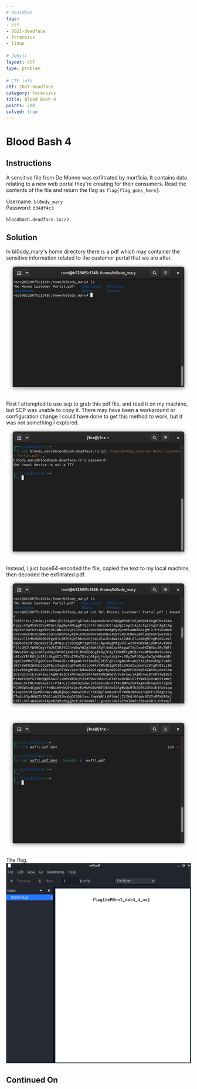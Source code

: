 ```yaml
---
# Obsidian
tags:
- ctf
- 2021-deadface
- forensics
- linux

# Jekyll
layout: ctf
type: problem

# CTF info
ctf: 2021-deadface
category: forensics
title: Blood Bash 4
points: 200
solved: true
---
```


# Blood Bash 4

## Instructions

A sensitive file from De Monne was exfiltrated by mort1cia. It contains data relating to a new web portal they're creating for their consumers. Read the contents of the file and return the flag as `flag{flag_goes_here}`.

Username: `bl0ody_mary`  
Password: `d34df4c3`

`bloodbash.deadface.io:22`

## Solution

In bl0ody_mary's home directory there is a pdf which may container the sensitive information related to the customer portal that we are after. 
![](attachments/Pasted%20image%2020211018161838.png)

First I attempted to use scp to grab this pdf file, and read it on my machine, but SCP was unable to copy it. There may have been a workaround or configuration change I could have done to get this method to work, but it was not something I explored. 
![](attachments/Pasted%20image%2020211018161824.png)

Instead, i just base64-encoded the file, copied the text to my local machine, then decoded the exfiltrated pdf.
![](attachments/Pasted%20image%2020211018161915.png)

![](attachments/Pasted%20image%2020211018162034.png)

The flag.
![](attachments/Pasted%20image%2020211018162234.png)


## Continued On



